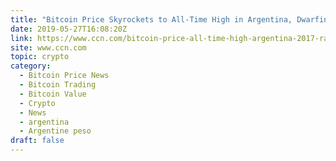 ```yaml
---
title: "Bitcoin Price Skyrockets to All-Time High in Argentina, Dwarfing 2017 Rally"
date: 2019-05-27T16:08:20Z
link: https://www.ccn.com/bitcoin-price-all-time-high-argentina-2017-rally?utm_medium=RSS&utm_source=hune
site: www.ccn.com
topic: crypto
category:
  - Bitcoin Price News
  - Bitcoin Trading
  - Bitcoin Value
  - Crypto
  - News
  - argentina
  - Argentine peso
draft: false
---
```

